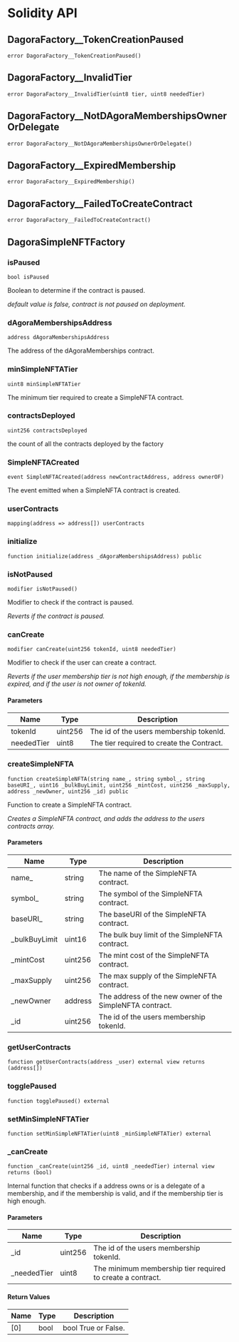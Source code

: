 # Solidity API

## DagoraFactory__TokenCreationPaused

```solidity
error DagoraFactory__TokenCreationPaused()
```

## DagoraFactory__InvalidTier

```solidity
error DagoraFactory__InvalidTier(uint8 tier, uint8 neededTier)
```

## DagoraFactory__NotDAgoraMembershipsOwnerOrDelegate

```solidity
error DagoraFactory__NotDAgoraMembershipsOwnerOrDelegate()
```

## DagoraFactory__ExpiredMembership

```solidity
error DagoraFactory__ExpiredMembership()
```

## DagoraFactory__FailedToCreateContract

```solidity
error DagoraFactory__FailedToCreateContract()
```

## DagoraSimpleNFTFactory

### isPaused

```solidity
bool isPaused
```

Boolean to determine if the contract is paused.

_default value is false, contract is not paused on deployment._

### dAgoraMembershipsAddress

```solidity
address dAgoraMembershipsAddress
```

The address of the dAgoraMemberships contract.

### minSimpleNFTATier

```solidity
uint8 minSimpleNFTATier
```

The minimum tier required to create a SimpleNFTA contract.

### contractsDeployed

```solidity
uint256 contractsDeployed
```

the count of all the contracts deployed by the factory

### SimpleNFTACreated

```solidity
event SimpleNFTACreated(address newContractAddress, address ownerOF)
```

The event emitted when a SimpleNFTA contract is created.

### userContracts

```solidity
mapping(address => address[]) userContracts
```

### initialize

```solidity
function initialize(address _dAgoraMembershipsAddress) public
```

### isNotPaused

```solidity
modifier isNotPaused()
```

Modifier to check if the contract is paused.

_Reverts if the contract is paused._

### canCreate

```solidity
modifier canCreate(uint256 tokenId, uint8 neededTier)
```

Modifier to check if the user can create a contract.

_Reverts if the user membership tier is not high enough, if the membership is expired, and if the user is not owner of tokenId._

#### Parameters

| Name | Type | Description |
| ---- | ---- | ----------- |
| tokenId | uint256 | The id of the users membership tokenId. |
| neededTier | uint8 | The tier required to create the Contract. |

### createSimpleNFTA

```solidity
function createSimpleNFTA(string name_, string symbol_, string baseURI_, uint16 _bulkBuyLimit, uint256 _mintCost, uint256 _maxSupply, address _newOwner, uint256 _id) public
```

Function to create a SimpleNFTA contract.

_Creates a SimpleNFTA contract, and adds the address to the users contracts array._

#### Parameters

| Name | Type | Description |
| ---- | ---- | ----------- |
| name_ | string | The name of the SimpleNFTA contract. |
| symbol_ | string | The symbol of the SimpleNFTA contract. |
| baseURI_ | string | The baseURI of the SimpleNFTA contract. |
| _bulkBuyLimit | uint16 | The bulk buy limit of the SimpleNFTA contract. |
| _mintCost | uint256 | The mint cost of the SimpleNFTA contract. |
| _maxSupply | uint256 | The max supply of the SimpleNFTA contract. |
| _newOwner | address | The address of the new owner of the SimpleNFTA contract. |
| _id | uint256 | The id of the users membership tokenId. |

### getUserContracts

```solidity
function getUserContracts(address _user) external view returns (address[])
```

### togglePaused

```solidity
function togglePaused() external
```

### setMinSimpleNFTATier

```solidity
function setMinSimpleNFTATier(uint8 _minSimpleNFTATier) external
```

### _canCreate

```solidity
function _canCreate(uint256 _id, uint8 _neededTier) internal view returns (bool)
```

Internal function that checks if a address owns or is a delegate of a membership, and if the membership is valid, and if the membership tier is high enough.

#### Parameters

| Name | Type | Description |
| ---- | ---- | ----------- |
| _id | uint256 | The id of the users membership tokenId. |
| _neededTier | uint8 | The minimum membership tier required to create a contract. |

#### Return Values

| Name | Type | Description |
| ---- | ---- | ----------- |
| [0] | bool | bool True or False. |

